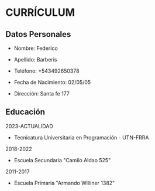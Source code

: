 # CURRÍCULUM
## Datos Personales
* Nombre: Federico

* Apellido: Barberis

* Teléfono: +543492650378

* Fecha de Nacimiento: 02/05/05

* Dirección: Santa fe 177

## Educación
2023-ACTUALIDAD
* Tecnicatura Universitaria en Programación - UTN-FRRA

2018-2022
* Escuela Secundaria "Camilo Aldao 525"

2011-2017
* Escuela Primaria "Armando Williner 1382"




